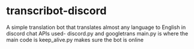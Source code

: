 # transcribot-discord
A simple translation bot that translates almost any language to English in discord chat
APIs used- discord.py and googletrans
main.py is where the main code is
keep_alive.py makes sure the bot is online
